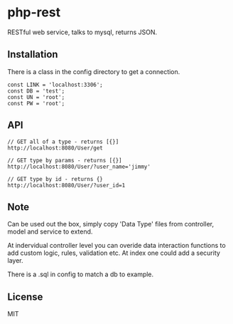 # php-rest

  RESTful web service, talks to mysql, returns JSON.

## Installation

  There is a class in the config directory to get a connection.

	const LINK = 'localhost:3306';
	const DB = 'test';
	const UN = 'root';
	const PW = 'root';

## API

	// GET all of a type - returns [{}]
	http://localhost:8080/User/get
	
	// GET type by params - returns [{}]
	http://localhost:8080/User/?user_name='jimmy'
  
	// GET type by id - returns {}
	http://localhost:8080/User/?user_id=1

## Note
  Can be used out the box, simply copy 'Data Type' files from controller, model and service to extend.
  
  At indervidual controller level you can overide data interaction functions to add custom logic, rules, validation etc. At index one could add a security layer.
  
  There is a .sql in config to match a db to example.
  
## License

  MIT
